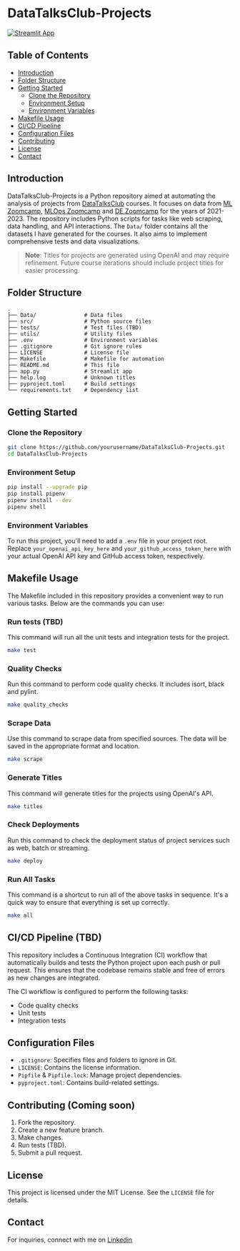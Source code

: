 # DataTalksClub-Projects

[![Streamlit App](https://static.streamlit.io/badges/streamlit_badge_black_white.svg)](https://datatalksclub-projects.streamlit.app/)


## Table of Contents

- [Introduction](#introduction)
- [Folder Structure](#folder-structure)
- [Getting Started](#getting-started)
    - [Clone the Repository](#clone-the-repository)
    - [Environment Setup](#environment-setup)
    - [Environment Variables](#environment-variables)
- [Makefile Usage](#makefile-usage)
- [CI/CD Pipeline](#cicd-pipeline)
- [Configuration Files](#configuration-files)
- [Contributing](#contributing)
- [License](#license)
- [Contact](#contact)

## Introduction

DataTalksClub-Projects is a Python repository aimed at automating the analysis of projects from [DataTalksClub](https://github.com/DataTalksClub) courses. It focuses on data from [ML Zoomcamp](https://github.com/DataTalksClub/machine-learning-zoomcamp), [MLOps Zoomcamp](https://github.com/DataTalksClub/mlops-zoomcamp) and [DE Zoomcamp](https://github.com/DataTalksClub/data-engineering-zoomcamp) for the years of 2021-2023. The repository includes Python scripts for tasks like web scraping, data handling, and API interactions. The `Data/` folder contains all the datasets I have generated for the courses. It also aims to implement comprehensive tests and data visualizations.


> **Note**: Titles for projects are generated using OpenAI and may require refinement. Future course iterations should include project titles for easier processing.


## Folder Structure

```
.
├── Data/               # Data files
├── src/                # Python source files
├── tests/              # Test files (TBD)
├── utils/              # Utility files
├── .env                # Environment variables
├── .gitignore          # Git ignore rules
├── LICENSE             # License file
├── Makefile            # Makefile for automation
├── README.md           # This file
├── app.py              # Streamlit app
├── help.log            # Unknown titles
├── pyproject.toml      # Build settings
└── requirements.txt    # Dependency list
```

## Getting Started

### Clone the Repository

```bash
git clone https://github.com/yourusername/DataTalksClub-Projects.git
cd DataTalksClub-Projects
```

### Environment Setup

```bash
pip install --upgrade pip
pip install pipenv
pipenv install --dev
pipenv shell
```

### Environment Variables

To run this project, you'll need to add a `.env` file in your project root. Replace `your_openai_api_key_here` and `your_github_access_token_here` with your actual OpenAI API key and GitHub access token, respectively.

## Makefile Usage

The Makefile included in this repository provides a convenient way to run various tasks. Below are the commands you can use:

### Run tests (TBD)

This command will run all the unit tests and integration tests for the project.

```bash
make test
```

### Quality Checks

Run this command to perform code quality checks. It includes isort, black and pylint.

```bash
make quality_checks
```

### Scrape Data

Use this command to scrape data from specified sources. The data will be saved in the appropriate format and location.

```bash
make scrape
```

### Generate Titles

This command will generate titles for the projects using OpenAI's API.

```bash
make titles
```

### Check Deployments

Run this command to check the deployment status of project services such as web, batch or streaming.

```bash
make deploy
```

### Run All Tasks

This command is a shortcut to run all of the above tasks in sequence. It's a quick way to ensure that everything is set up correctly.

```bash
make all
```

## CI/CD Pipeline (TBD)

This repository includes a Continuous Integration (CI) workflow that automatically builds and tests the Python project upon each push or pull request. This ensures that the codebase remains stable and free of errors as new changes are integrated.

The CI workflow is configured to perform the following tasks:

- Code quality checks
- Unit tests
- Integration tests

## Configuration Files

- `.gitignore`: Specifies files and folders to ignore in Git.
- `LICENSE`: Contains the license information.
- `Pipfile` & `Pipfile.lock`: Manage project dependencies.
- `pyproject.toml`: Contains build-related settings.

## Contributing (Coming soon)

1. Fork the repository.
2. Create a new feature branch.
3. Make changes.
4. Run tests (TBD).
5. Submit a pull request.

## License

This project is licensed under the MIT License. See the `LICENSE` file for details.

## Contact

For inquiries, connect with me on [Linkedin](https://www.linkedin.com/in/zacharenakis/)

